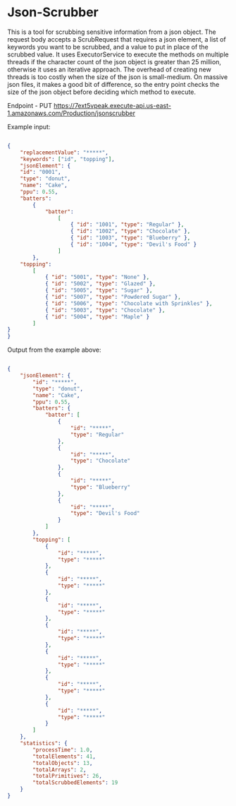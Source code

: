 # Json-Scrubber
This is a tool for scrubbing sensitive information from a json object. The request body accepts a ScrubRequest that requires a json element, a list of keywords you want to be scrubbed, and a value to put in place of the scrubbed value. It uses ExecutorService to execute the methods on multiple threads if the character count of the json object is greater than 25 million, otherwise it uses an iterative approach. The overhead of creating new threads is too costly when the size of the json is small-medium.
On massive json files, it makes a good bit of difference, so the entry point checks the size of the json object before deciding which method to execute.

Endpoint - PUT https://7ext5vpeak.execute-api.us-east-1.amazonaws.com/Production/jsonscrubber

Example input:
```json

{
    "replacementValue": "*****",
    "keywords": ["id", "topping"],
    "jsonElement": {
	"id": "0001",
	"type": "donut",
	"name": "Cake",
	"ppu": 0.55,
	"batters":
		{
			"batter":
				[
					{ "id": "1001", "type": "Regular" },
					{ "id": "1002", "type": "Chocolate" },
					{ "id": "1003", "type": "Blueberry" },
					{ "id": "1004", "type": "Devil's Food" }
				]
		},
	"topping":
		[
			{ "id": "5001", "type": "None" },
			{ "id": "5002", "type": "Glazed" },
			{ "id": "5005", "type": "Sugar" },
			{ "id": "5007", "type": "Powdered Sugar" },
			{ "id": "5006", "type": "Chocolate with Sprinkles" },
			{ "id": "5003", "type": "Chocolate" },
			{ "id": "5004", "type": "Maple" }
		]
}
}

```


Output from the example above:
```json

{
    "jsonElement": {
        "id": "*****",
        "type": "donut",
        "name": "Cake",
        "ppu": 0.55,
        "batters": {
            "batter": [
                {
                    "id": "*****",
                    "type": "Regular"
                },
                {
                    "id": "*****",
                    "type": "Chocolate"
                },
                {
                    "id": "*****",
                    "type": "Blueberry"
                },
                {
                    "id": "*****",
                    "type": "Devil's Food"
                }
            ]
        },
        "topping": [
            {
                "id": "*****",
                "type": "*****"
            },
            {
                "id": "*****",
                "type": "*****"
            },
            {
                "id": "*****",
                "type": "*****"
            },
            {
                "id": "*****",
                "type": "*****"
            },
            {
                "id": "*****",
                "type": "*****"
            },
            {
                "id": "*****",
                "type": "*****"
            },
            {
                "id": "*****",
                "type": "*****"
            }
        ]
    },
    "statistics": {
        "processTime": 1.0,
        "totalElements": 41,
        "totalObjects": 13,
        "totalArrays": 2,
        "totalPrimitives": 26,
        "totalScrubbedElements": 19
    }
}

```
